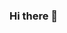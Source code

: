 ### Hi there 👋

<!--
**tompysqlpbi/tompysqlpbi** is a ✨ _special_ ✨ repository because its `README.md` (this file) appears on your GitHub profile.

Here are some ideas to get you started:

- 🔭 I’m currently working on mine projects.
- 🌱 I’m currently learning Power BI and python.
- 👯 I’m looking to collaborate on data projects.
- 🤔 I’m looking for help with api's.
- 💬 Ask me about data science.
- ⚡ Fun fact: I love data science job.
-->
